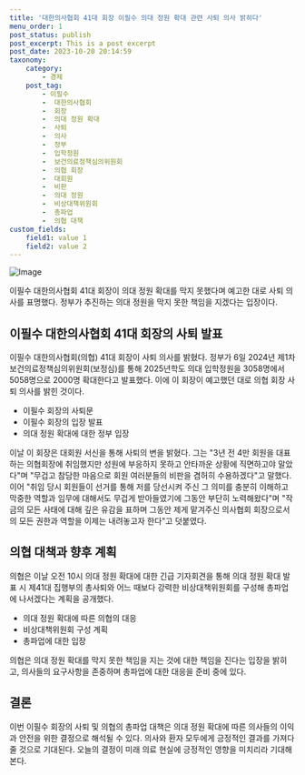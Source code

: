 ```yaml
---
title: '대한의사협회 41대 회장 이필수 의대 정원 확대 관련 사퇴 의사 밝히다'
menu_order: 1
post_status: publish
post_excerpt: This is a post excerpt
post_date: 2023-10-20 20:14:59
taxonomy:
    category:
        - 경제
    post_tag:
        - 이필수
        -  대한의사협회
        -  회장
        -  의대 정원 확대
        -  사퇴
        -  의사
        -  정부
        -  입학정원
        -  보건의료정책심의위원회
        -  의협 회장
        -  대회원
        -  비판
        -  의대 정원
        -  비상대책위원회
        -  총파업
        -  의협 대책
custom_fields:
    field1: value 1
    field2: value 2
---
```


![Image](https://imgnews.pstatic.net/image/417/2024/02/06/0000980177_001_20240206173201550.jpg?type=w647)


이필수 대한의사협회 41대 회장이 의대 정원 확대를 막지 못했다며 예고한 대로 사퇴 의사를 표명했다. 정부가 추진하는 의대 정원을 막지 못한 책임을 지겠다는 입장이다.

## 이필수 대한의사협회 41대 회장의 사퇴 발표
이필수 대한의사협회(의협) 41대 회장이 사퇴 의사를 밝혔다. 정부가 6일 2024년 제1차 보건의료정책심의위원회(보정심)를 통해 2025년학도 의대 입학정원을 3058명에서 5058명으로 2000명 확대한다고 발표했다. 이에 이 회장이 예고했던 대로 의협 회장 사퇴 의사를 밝힌 것이다. 
 
- 이필수 회장의 사퇴문
- 이필수 회장의 입장 발표
- 의대 정원 확대에 대한 정부 입장

이날 이 회장은 대회원 서신을 통해 사퇴의 변을 밝혔다. 그는 "3년 전 4만 회원을 대표하는 의협회장에 취임했지만 성원에 부응하지 못하고 안타까운 상황에 직면하고야 말았다"며 "무겁고 참담한 마음으로 회원 여러분들의 비판을 겸허히 수용하겠다"고 말했다. 이어 "취임 당시 회원들이 선거를 통해 저를 당선시켜 주신 그 의미를 충분히 이해하고 막중한 역할과 임무에 대해서도 무겁게 받아들였기에 그동안 부단히 노력해왔다"며 "작금의 모든 사태에 대해 깊은 유감을 표하며 그동안 제게 맡겨주신 의사협회 회장으로서의 모든 권한과 역할을 이제는 내려놓고자 한다"고 덧붙였다. 

## 의협 대책과 향후 계획
의협은 이날 오전 10시 의대 정원 확대에 대한 긴급 기자회견을 통해 의대 정원 확대 발표 시 제41대 집행부의 총사퇴와 어느 때보다 강력한 비상대책위원회를 구성해 총파업에 나서겠다는 계획을 공개했다.

- 의대 정원 확대에 따른 의협의 대응
- 비상대책위원회 구성 계획
- 총파업에 대한 입장

의협은 의대 정원 확대를 막지 못한 책임을 지는 것에 대한 책임을 진다는 입장을 밝히고, 의사들의 요구사항을 존중하며 총파업에 대한 대응을 준비 중에 있다. 

## 결론
이번 이필수 회장의 사퇴 및 의협의 총파업 대책은 의대 정원 확대에 따른 의사들의 이익과 안전을 위한 결정으로 해석될 수 있다. 의사와 환자 모두에게 긍정적인 결과를 가져다줄 것으로 기대된다. 오늘의 결정이 미래 의료 현실에 긍정적인 영향을 미치리라 기대해본다.
